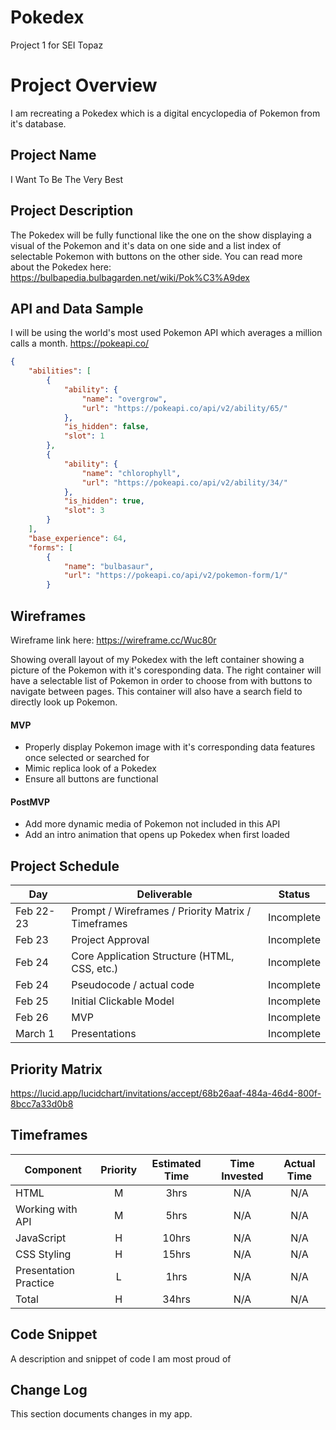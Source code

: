# Pokedex
Project 1 for SEI Topaz

# Project Overview

I am recreating a Pokedex which is a digital encyclopedia of Pokemon from it's database.

## Project Name

I Want To Be The Very Best

## Project Description

The Pokedex will be fully functional like the one on the show displaying a visual of the Pokemon and it's data on one side and a list index of selectable Pokemon with buttons on the other side. You can read more about the Pokedex here: <https://bulbapedia.bulbagarden.net/wiki/Pok%C3%A9dex>

## API and Data Sample

I will be using the world's most used Pokemon API which averages a million calls a month. https://pokeapi.co/

```json
{
    "abilities": [
        {
            "ability": {
                "name": "overgrow",
                "url": "https://pokeapi.co/api/v2/ability/65/"
            },
            "is_hidden": false,
            "slot": 1
        },
        {
            "ability": {
                "name": "chlorophyll",
                "url": "https://pokeapi.co/api/v2/ability/34/"
            },
            "is_hidden": true,
            "slot": 3
        }
    ],
    "base_experience": 64,
    "forms": [
        {
            "name": "bulbasaur",
            "url": "https://pokeapi.co/api/v2/pokemon-form/1/"
        }
```

## Wireframes

Wireframe link here: https://wireframe.cc/Wuc80r

Showing overall layout of my Pokedex with the left container showing a picture of the Pokemon with it's coresponding data. The right container will have a selectable list of Pokemon in order to choose from with buttons to navigate between pages. This container will also have a search field to directly look up Pokemon.

#### MVP 

- Properly display Pokemon image with it's corresponding data features once selected or searched for 
- Mimic replica look of a Pokedex
- Ensure all buttons are functional 

#### PostMVP  

- Add more dynamic media of Pokemon not included in this API
- Add an intro animation that opens up Pokedex when first loaded

## Project Schedule

|  Day | Deliverable | Status
|---|---| ---|
|Feb 22-23| Prompt / Wireframes / Priority Matrix / Timeframes | Incomplete
|Feb 23| Project Approval | Incomplete
|Feb 24| Core Application Structure (HTML, CSS, etc.) | Incomplete
|Feb 24| Pseudocode / actual code | Incomplete
|Feb 25| Initial Clickable Model  | Incomplete
|Feb 26| MVP | Incomplete
|March 1| Presentations | Incomplete

## Priority Matrix

https://lucid.app/lucidchart/invitations/accept/68b26aaf-484a-46d4-800f-8bcc7a33d0b8

## Timeframes

| Component | Priority | Estimated Time | Time Invested | Actual Time |
| --- | :---: |  :---: | :---: | :---: |
| HTML | M | 3hrs| N/A | N/A |
| Working with API | M | 5hrs| N/A | N/A |
| JavaScript | H | 10hrs | N/A | N/A |
| CSS Styling | H | 15hrs | N/A | N/A |
| Presentation Practice | L | 1hrs | N/A | N/A |
| Total | H | 34hrs| N/A | N/A |

## Code Snippet

A description and snippet of code I am most proud of 



## Change Log
This section documents changes in my app.
